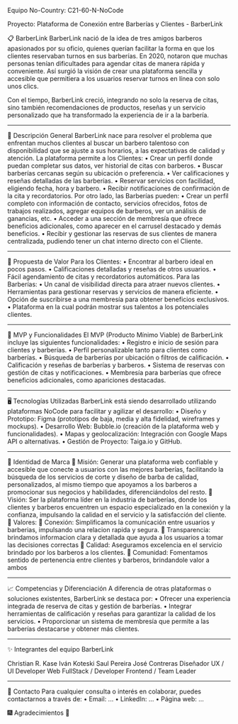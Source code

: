 Equipo No-Country: C21-60-N-NoCode

Proyecto: Plataforma de Conexión entre Barberías y Clientes - BarberLink


📋 BarberLink
BarberLink nació de la idea de tres amigos barberos apasionados por su oficio, quienes querían facilitar la forma en que los clientes reservaban turnos en sus barberías. En 2020, notaron que muchas personas tenían dificultades para agendar citas de manera rápida y conveniente. Así surgió la visión de crear una plataforma sencilla y accesible que permitiera a los usuarios reservar turnos en línea con solo unos clics.

Con el tiempo, BarberLink creció, integrando no solo la reserva de citas, sino también recomendaciones de productos, reseñas y un servicio personalizado que ha transformado la experiencia de ir a la barbería.
________________________________________
📝 Descripción General
BarberLink nace para resolver el problema que enfrentan muchos clientes al buscar un barbero talentoso con disponibilidad que se ajuste a sus horarios, a las expectativas de calidad y atención. 
La plataforma permite a los Clientes:
•	Crear un perfil donde puedan completar sus datos, ver historial de citas con barberos.
•	Buscar barberías cercanas según su ubicación o preferencia.
•	Ver calificaciones y reseñas detalladas de las barberías.
•	Reservar servicios con facilidad, eligiendo fecha, hora y barbero.
•	Recibir notificaciones de confirmación de la cita y recordatorios.
Por otro lado, las Barberías pueden:
•	Crear un perfil completo con información de contacto, servicios ofrecidos, fotos de trabajos realizados, agregar equipos de barberos, ver un análisis de ganancias, etc.
•	Acceder a una sección de membresía que ofrece beneficios adicionales, como aparecer en el carrusel destacado y demás beneficios.
•	Recibir y gestionar las reservas de sus clientes de manera centralizada, pudiendo tener un chat interno directo con el Cliente.
________________________________________
🎯 Propuesta de Valor
Para los Clientes:
•	Encontrar al barbero ideal en pocos pasos.
•	Calificaciones detalladas y reseñas de otros usuarios.
•	Fácil agendamiento de citas y recordatorios automáticos.
Para las Barberías:
•	Un canal de visibilidad directa para atraer nuevos clientes.
•	Herramientas para gestionar reservas y servicios de manera eficiente.
•	Opción de suscribirse a una membresía para obtener beneficios exclusivos.
•	Plataforma en la cual podrán mostrar sus talentos a los potenciales clientes.
________________________________________
🚀 MVP y Funcionalidades
El MVP (Producto Mínimo Viable) de BarberLink incluye las siguientes funcionalidades:
•	Registro e inicio de sesión para clientes y barberías.
•	Perfil personalizable tanto para clientes como barberías.
•	Búsqueda de barberías por ubicación o filtros de calificación.
•	Calificación y reseñas de barberías y barberos.
•	Sistema de reservas con gestión de citas y notificaciones.
•	Membresía para barberías que ofrece beneficios adicionales, como apariciones destacadas.
________________________________________
🖥️ Tecnologías Utilizadas
BarberLink está siendo desarrollado utilizando plataformas NoCode para facilitar y agilizar el desarrollo:
•	Diseño y Prototipo: Figma (prototipos de baja, media y alta fidelidad, wireframes y mockups).
•	Desarrollo Web: Bubble.io (creación de la plataforma web y funcionalidades).
•	Mapas y geolocalización: Integración con Google Maps API o alternativas.
•	Gestión de Proyecto: Taiga.io y GitHub.
________________________________________
🎨 Identidad de Marca
	Misión: Generar una plataforma web confiable y accesible que conecte a usuarios con las mejores barberías, facilitando la búsqueda de los servicios de corte y diseño de barba de calidad, personalizados, al mismo tiempo que apoyamos a los barberos a promocionar sus negocios y habilidades, diferenciándolos del resto.
	Visión: Ser la plataforma líder en la industria de barberías, donde los clientes y barberos encuentren un espacio especializado en la conexión y la confianza, impulsando la calidad en el servicio y la satisfacción del cliente.
	Valores: 
	Conexión: Simplificamos la comunicación entre usuarios y barberias, impulsando una relacion rapida y segura.
	Transparencia: brindamos informacion clara y detallada que ayuda a los usuarios a tomar las decisiones correctas
	Calidad: Aseguramos excelencia en el servicio brindado por los barberos a los clientes.
	Comunidad: Fomentamos sentido de pertenencia entre clientes y barberos, brindandole valor a ambos
________________________________________
📈 Competencias y Diferenciación
A diferencia de otras plataformas o soluciones existentes, BarberLink se destaca por:
•	Ofrecer una experiencia integrada de reserva de citas y gestión de barberías.
•	Integrar herramientas de calificación y reseñas para garantizar la calidad de los servicios.
•	Proporcionar un sistema de membresía que permite a las barberías destacarse y obtener más clientes.
________________________________________
✨ Integrantes del equipo BarberLink
 	 	 	 
Christian R. Kase	Iván Koteski	Saul Pereira	José Contreras
Diseñador UX / UI	Developer Web FullStack /	Developer Frontend	/ Team Leader
________________________________________
📢 Contacto
Para cualquier consulta o interés en colaborar, puedes contactarnos a través de:
•	Email: ...
•	LinkedIn: ...
•	Página web: ...







🎆 Agradecimientos 🎇
